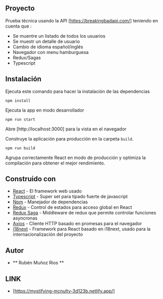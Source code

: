 ## Proyecto

Prueba técnica usando la API [https://breakingbadapi.com/] teniendo en cuenta que :
- Se muentre un listado de todos los usuarios
- Se muestr un detalle de usuario
- Cambio de idioma español/inglés
- Navegador con menu hamburguesa
- Redux/Sagas
- Typescript

## Instalación

Ejecuta este comando para hacer la instalación de las dependencias

 `npm install`

Ejecuta la app en modo desarrollador<br>

 `npm run start`

Abre [http://localhost:3000] para la vista en el navegador

Construye la aplicación para producción en la carpeta `build`.<br>

`npm run build` 

Agrupa correctamente React en modo de producción y optimiza la compilación para obtener el mejor rendimiento.

## Construido con

- [React](https://es.reactjs.org/) - El framework web usado
- [Typescript](https://www.typescriptlang.org/) - Super set para tipado fuerte de javascript
- [Npm](https://www.npmjs.com/) - Manejador de dependencias
- [Redux](https://es.redux.js.org/) - Control de estados para acceso global en React
- [Redux Saga](https://redux-saga.js.org/) - Middleware de redux que permite controlar funciones asyncronas
- [Axios](https://github.com/axios/axios) - Cliente HTTP basado en promesas para el navegador
- [i18next](https://react.i18next.com/) - Framework para React basado en i18next, usado para la internacionalización del proyecto

## Autor 

- ** Rubén Muñoz Rios ** 

## LINK 

- [https://mystifying-mcnulty-3d123b.netlify.app/]
